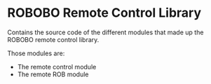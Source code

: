 # ROBOBO Remote Control Library #

Contains the source code of the different modules that made up the ROBOBO remote control library.

Those modules are:

* The remote control module
* The remote ROB module